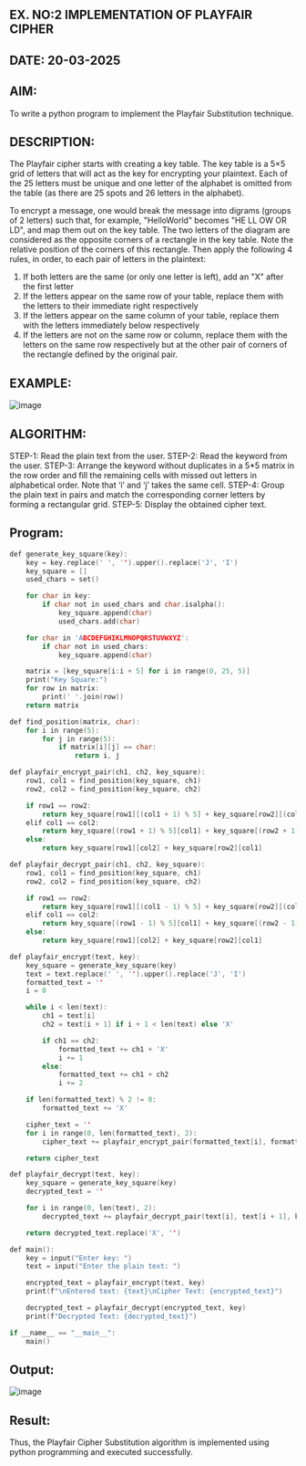## EX. NO:2 IMPLEMENTATION OF PLAYFAIR CIPHER

## DATE: 20-03-2025 

## AIM:
 

 

To write a python program to implement the Playfair Substitution technique.

## DESCRIPTION:

The Playfair cipher starts with creating a key table. The key table is a 5×5 grid of letters that will act as the key for encrypting your plaintext. Each of the 25 letters must be unique and one letter of the alphabet is omitted from the table (as there are 25 spots and 26 letters in the alphabet).

To encrypt a message, one would break the message into digrams (groups of 2 letters) such that, for example, "HelloWorld" becomes "HE LL OW OR LD", and map them out on the key table. The two letters of the diagram are considered as the opposite corners of a rectangle in the key table. Note the relative position of the corners of this rectangle. Then apply the following 4 rules, in order, to each pair of letters in the plaintext:
1.	If both letters are the same (or only one letter is left), add an "X" after the first letter
2.	If the letters appear on the same row of your table, replace them with the letters to their immediate right respectively
3.	If the letters appear on the same column of your table, replace them with the letters immediately below respectively
4.	If the letters are not on the same row or column, replace them with the letters on the same row respectively but at the other pair of corners of the rectangle defined by the original pair.
## EXAMPLE:
![image](https://github.com/Hemamanigandan/EX-NO-2-/assets/149653568/e6858d4f-b122-42ba-acdb-db18ec2e9675)

 

## ALGORITHM:

STEP-1: Read the plain text from the user.
STEP-2: Read the keyword from the user.
STEP-3: Arrange the keyword without duplicates in a 5*5 matrix in the row order and fill the remaining cells with missed out letters in alphabetical order. Note that ‘i’ and ‘j’ takes the same cell.
STEP-4: Group the plain text in pairs and match the corresponding corner letters by forming a rectangular grid.
STEP-5: Display the obtained cipher text.




## Program:
```c
def generate_key_square(key):
    key = key.replace(' ', '').upper().replace('J', 'I')
    key_square = []
    used_chars = set()

    for char in key:
        if char not in used_chars and char.isalpha():
            key_square.append(char)
            used_chars.add(char)

    for char in 'ABCDEFGHIKLMNOPQRSTUVWXYZ':
        if char not in used_chars:
            key_square.append(char)

    matrix = [key_square[i:i + 5] for i in range(0, 25, 5)]
    print("Key Square:")
    for row in matrix:
        print(' '.join(row))
    return matrix

def find_position(matrix, char):
    for i in range(5):
        for j in range(5):
            if matrix[i][j] == char:
                return i, j

def playfair_encrypt_pair(ch1, ch2, key_square):
    row1, col1 = find_position(key_square, ch1)
    row2, col2 = find_position(key_square, ch2)

    if row1 == row2:
        return key_square[row1][(col1 + 1) % 5] + key_square[row2][(col2 + 1) % 5]
    elif col1 == col2:
        return key_square[(row1 + 1) % 5][col1] + key_square[(row2 + 1) % 5][col2]
    else:
        return key_square[row1][col2] + key_square[row2][col1]

def playfair_decrypt_pair(ch1, ch2, key_square):
    row1, col1 = find_position(key_square, ch1)
    row2, col2 = find_position(key_square, ch2)

    if row1 == row2:
        return key_square[row1][(col1 - 1) % 5] + key_square[row2][(col2 - 1) % 5]
    elif col1 == col2:
        return key_square[(row1 - 1) % 5][col1] + key_square[(row2 - 1) % 5][col2]
    else:
        return key_square[row1][col2] + key_square[row2][col1]

def playfair_encrypt(text, key):
    key_square = generate_key_square(key)
    text = text.replace(' ', '').upper().replace('J', 'I')
    formatted_text = ''
    i = 0

    while i < len(text):
        ch1 = text[i]
        ch2 = text[i + 1] if i + 1 < len(text) else 'X'

        if ch1 == ch2:
            formatted_text += ch1 + 'X'
            i += 1
        else:
            formatted_text += ch1 + ch2
            i += 2

    if len(formatted_text) % 2 != 0:
        formatted_text += 'X'

    cipher_text = ''
    for i in range(0, len(formatted_text), 2):
        cipher_text += playfair_encrypt_pair(formatted_text[i], formatted_text[i + 1], key_square)

    return cipher_text

def playfair_decrypt(text, key):
    key_square = generate_key_square(key)
    decrypted_text = ''

    for i in range(0, len(text), 2):
        decrypted_text += playfair_decrypt_pair(text[i], text[i + 1], key_square)

    return decrypted_text.replace('X', '')

def main():
    key = input("Enter key: ")
    text = input("Enter the plain text: ")

    encrypted_text = playfair_encrypt(text, key)
    print(f"\nEntered text: {text}\nCipher Text: {encrypted_text}")

    decrypted_text = playfair_decrypt(encrypted_text, key)
    print(f"Decrypted Text: {decrypted_text}")

if __name__ == "__main__":
    main()


```





## Output:
![image](https://github.com/user-attachments/assets/fcb2defa-11e9-426c-bf06-ac5538c73bd7)


## Result:
Thus, the Playfair Cipher Substitution algorithm is implemented using python programming and executed successfully.

